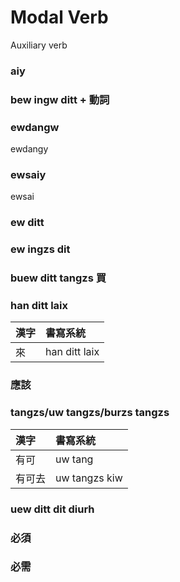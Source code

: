 # Modal Verb

Auxiliary verb

### aiy

### bew ingw ditt + 動詞

### ewdangw

ewdangy

### ewsaiy

ewsai

### ew ditt

### ew ingzs dit

### buew ditt tangzs 買

### han ditt laix

| 漢字 | 書寫系統 |
| :--- | :--- |
| 來 | han ditt laix |

### 應該

### tangzs/uw tangzs/burzs tangzs

| 漢字 | 書寫系統 |
| :--- | :--- |
| 有可 | uw tang |
| 有可去 | uw tangzs kiw |

### uew ditt dit diurh

### 必須

### 必需

